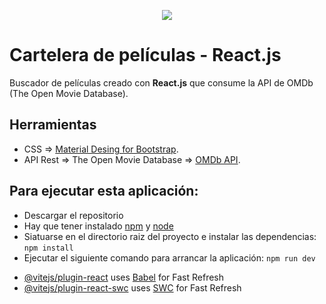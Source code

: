 <p align="center">
  <a href="https://www.buymeacoffee.com/cmur"><img src="https://img.buymeacoffee.com/button-api/?text=Buy me a coffee&emoji=&slug=cmurestudillos&button_colour=FFDD00&font_colour=000000&font_family=Cookie&outline_colour=000000&coffee_colour=ffffff"></a>
</p>

# Cartelera de películas - React.js
Buscador de películas creado con **React.js** que consume la API de OMDb (The Open Movie Database).

## Herramientas
* CSS => [Material Desing for Bootstrap](https://mdbootstrap.com/). 
* API Rest => The Open Movie Database => [OMDb API](http://www.omdbapi.com).  

## Para ejecutar esta aplicación:
* Descargar el repositorio
* Hay que tener instalado [npm](https://www.npmjs.com) y [node](https://nodejs.org/es/)
* Siatuarse en el directorio raiz del proyecto e instalar las dependencias: `npm install`
* Ejecutar el siguiente comando para arrancar la aplicación: `npm run dev`

- [@vitejs/plugin-react](https://github.com/vitejs/vite-plugin-react/blob/main/packages/plugin-react/README.md) uses [Babel](https://babeljs.io/) for Fast Refresh
- [@vitejs/plugin-react-swc](https://github.com/vitejs/vite-plugin-react-swc) uses [SWC](https://swc.rs/) for Fast Refresh
